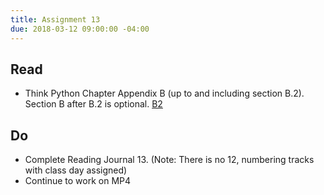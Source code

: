 ```yaml
---
title: Assignment 13
due: 2018-03-12 09:00:00 -04:00
---
```


## Read
 * Think Python Chapter Appendix B (up to and including section B.2).  Section B after B.2 is optional. [B2](http://greenteapress.com/thinkpython2/html/thinkpython2022.html)


## Do
 * Complete Reading Journal 13. (Note: There is no 12, numbering tracks with class day assigned)
 * Continue to work on MP4
